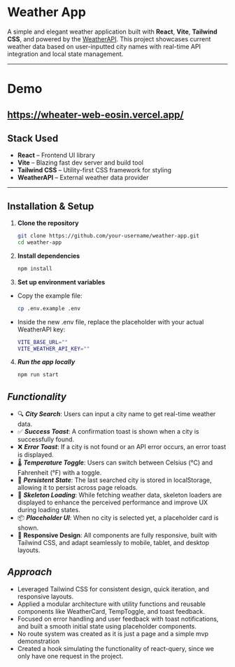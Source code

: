 # Weather App

A simple and elegant weather application built with **React**, **Vite**, **Tailwind CSS**, and powered by the [WeatherAPI](https://www.weatherapi.com/). This project showcases current weather data based on user-inputted city names with real-time API integration and local state management.

---
# Demo
https://wheater-web-eosin.vercel.app/
---

## Stack Used

- **React** – Frontend UI library
- **Vite** – Blazing fast dev server and build tool
- **Tailwind CSS** – Utility-first CSS framework for styling
- **WeatherAPI** – External weather data provider

---

## Installation & Setup

1. **Clone the repository**
   ```bash
   git clone https://github.com/your-username/weather-app.git
   cd weather-app

2. **Install dependencies**
    ```bash
   npm install

3. **Set up environment variables**
- Copy the example file:
    ```bash
   cp .env.example .env

- Inside the new .env file, replace the placeholder with your actual WeatherAPI key:
    ```bash
    VITE_BASE_URL=""
    VITE_WEATHER_API_KEY=""

4. ***Run the app locally***
    ```bash
    npm run start


## ***Functionality***
- 🔍 ***City Search***: Users can input a city name to get real-time weather data.
- ✅ ***Success Toast***: A confirmation toast is shown when a city is successfully found.
- ❌ ***Error Toast***: If a city is not found or an API error occurs, an error toast is displayed.
- 🌡️ ***Temperature Toggle***: Users can switch between Celsius (°C) and Fahrenheit (°F) with a toggle.
- 💾 ***Persistent State***: The last searched city is stored in localStorage, allowing it to persist across page reloads.
- 🦴 ***Skeleton Loading***: While fetching weather data, skeleton loaders are displayed to enhance the perceived performance and improve UX during loading states.
- 📦 ***Placeholder UI***: When no city is selected yet, a placeholder card is shown.
- 📱 **Responsive Design**: All components are fully responsive, built with Tailwind CSS, and adapt seamlessly to mobile, tablet, and desktop layouts.

## ***Approach***
- Leveraged Tailwind CSS for consistent design, quick iteration, and responsive layouts.
- Applied a modular architecture with utility functions and reusable components like WeatherCard, TempToggle, and toast feedback.
- Focused on error handling and user feedback with toast notifications, and built a smooth initial state using placeholder components.
- No route system was created as it is just a page and a simple mvp demonstration
- Created a hook simulating the functionality of react-query, since we only have one request in the project.



